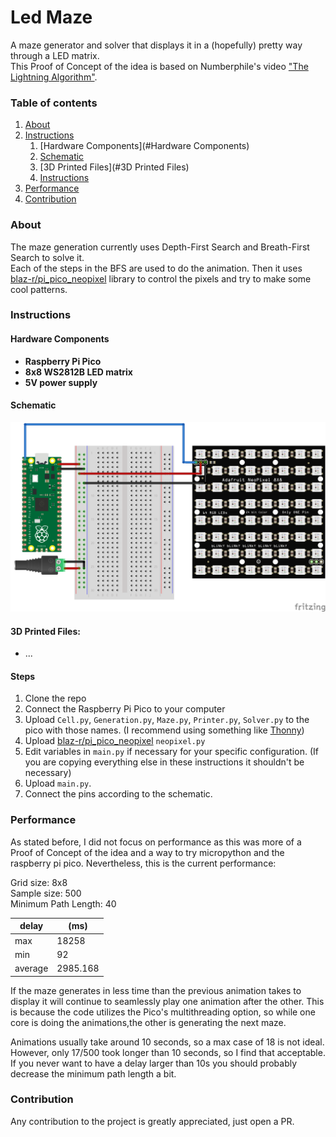 # Led Maze

A maze generator and solver that displays it in a (hopefully) pretty way through a LED matrix.<br>
This Proof of Concept of the idea is based on Numberphile's video
["The Lightning Algorithm"](https://www.youtube.com/watch?v=akZ8JJ4gGLs).

### Table of contents

1. [About](#About)
2. [Instructions](#Instructions)
    1. [Hardware Components](#Hardware Components)
    2. [Schematic](#Schematic)
    3. [3D Printed Files](#3D Printed Files)
    4. [Instructions](#Instructions)
3. [Performance](#Performance)
3. [Contribution](#Contribution)

### About

The maze generation currently uses Depth-First Search and Breath-First Search to solve it.<br>
Each of the steps in the BFS are used to do the animation.
Then it uses [blaz-r/pi_pico_neopixel](https://github.com/blaz-r/pi_pico_neopixel) library to control the pixels
and try to make some cool patterns.

### Instructions

#### Hardware Components

* **Raspberry Pi Pico**
* **8x8 WS2812B LED matrix**
* **5V power supply**

#### Schematic
![schematic](/images/sketch.png)
#### 3D Printed Files:

* ...

#### Steps

1. Clone the repo
2. Connect the Raspberry Pi Pico to your computer
3. Upload `Cell.py`, `Generation.py`, `Maze.py`, `Printer.py`, `Solver.py` to the pico with those names.
   (I recommend using something like [Thonny](https://thonny.org/))
6. Upload [blaz-r/pi_pico_neopixel](https://github.com/blaz-r/pi_pico_neopixel) `neopixel.py`
7. Edit variables in `main.py` if necessary for your specific configuration.
   (If you are copying everything else in these instructions it shouldn't be necessary)
8. Upload `main.py`.
9. Connect the pins according to the schematic.


### Performance

As stated before, I did not focus on performance as this was more of a Proof of Concept of the idea and a way
to try micropython and the raspberry pi pico. Nevertheless, this is the current performance:

Grid size: 8x8<br>
Sample size: 500<br>
Minimum Path Length: 40

| delay   | (ms)     |
|---------|----------|
| max     | 18258    |
| min     | 92       |
| average | 2985.168 |


If the maze generates in less time than the previous animation takes to display it will continue to seamlessly play one
animation after the other. This is because the code utilizes the Pico's multithreading option, so while one core is 
doing the animations,the other is generating the next maze.

Animations usually take around 10 seconds, so a max case of 18 is not ideal.
However, only 17/500 took longer than 10 seconds, so I find that acceptable.
If you never want to have a delay larger than 10s you should probably decrease the minimum path length a bit.



### Contribution

Any contribution to the project is greatly appreciated, just open a PR. 